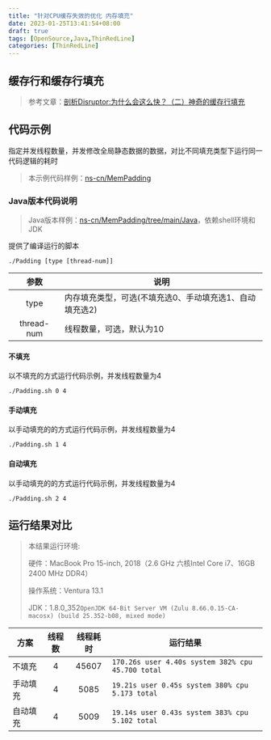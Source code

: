 ```yaml
---
title: "针对CPU缓存失效的优化 内存填充"
date: 2023-01-25T13:41:54+08:00
draft: true
tags: [OpenSource,Java,ThinRedLine]
categories: [ThinRedLine]
---
```


## 缓存行和缓存行填充

> 参考文章：[剖析Disruptor:为什么会这么快？（二）神奇的缓存行填充](http://ifeve.com/disruptor-cacheline-padding/)

## 代码示例

指定并发线程数量，并发修改全局静态数据的数据，对比不同填充类型下运行同一代码逻辑的耗时

> 本示例代码样例：[ns-cn/MemPadding](https://github.com/ns-cn/MemPadding)

### Java版本代码说明

> Java版本样例：[ns-cn/MemPadding/tree/main/Java](https://github.com/ns-cn/MemPadding/tree/main/Java)，依赖shell环境和JDK

提供了编译运行的脚本

```shell
./Padding [type [thread-num]]
```

|参数|说明|
|:---:|---|
|type|内存填充类型，可选(不填充选0、手动填充选1、自动填充选2)|
|thread-num|线程数量，可选，默认为10|

#### 不填充

以不填充的方式运行代码示例，并发线程数量为4

```shell
./Padding.sh 0 4
```

#### 手动填充

以手动填充的的方式运行代码示例，并发线程数量为4

```shell
./Padding.sh 1 4
```

#### 自动填充

以手动填充的的方式运行代码示例，并发线程数量为4

```shell
./Padding.sh 2 4
```

## 运行结果对比

> 本结果运行环境:
>
> 硬件：MacBook Pro 15-inch, 2018（2.6 GHz 六核Intel Core i7、16GB 2400 MHz DDR4）
>
> 操作系统：Ventura 13.1
>
> JDK：1.8.0_352`OpenJDK 64-Bit Server VM (Zulu 8.66.0.15-CA-macosx) (build 25.352-b08, mixed mode)`

|方案|线程数|线程耗时|运行结果|
|---|:---:|:---:|---|
|不填充|4|45607|`170.26s user 4.40s system 382% cpu 45.700 total`|
|手动填充|4|5085|`19.21s user 0.45s system 380% cpu 5.173 total`|
|自动填充|4|5009|`19.14s user 0.43s system 383% cpu 5.102 total`|
